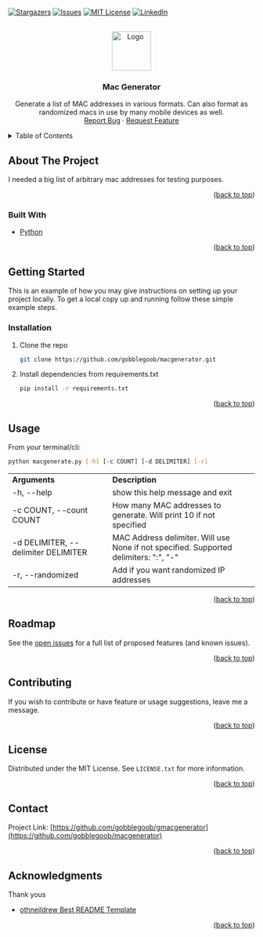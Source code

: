 <div id="top"></div>
<!--
*** Thanks for checking out the Best-README-Template. If you have a suggestion
*** that would make this better, please fork the repo and create a pull request
*** or simply open an issue with the tag "enhancement".
*** Don't forget to give the project a star!
*** Thanks again! Now go create something AMAZING! :D
-->



<!-- PROJECT SHIELDS -->
<!--
*** I'm using markdown "reference style" links for readability.
*** Reference links are enclosed in brackets [ ] instead of parentheses ( ).
*** See the bottom of this document for the declaration of the reference variables
*** for contributors-url, forks-url, etc. This is an optional, concise syntax you may use.
*** https://www.markdownguide.org/basic-syntax/#reference-style-links
-->

[![Stargazers][stars-shield]][stars-url]
[![Issues][issues-shield]][issues-url]
[![MIT License][license-shield]][license-url]
[![LinkedIn][linkedin-shield]][linkedin-url]



<!-- PROJECT LOGO -->
<br />
<div align="center">
  <a href="https://github.com/gobblegoob/macgenerator">
    <img src="images/logo.png" alt="Logo" height="80">
  </a>

  <h3 align="center">Mac Generator</h3>

  <p align="center">
    Generate a list of MAC addresses in various formats.  Can also format as randomized macs in use by many mobile devices as well.
    <br />
    <a href="https://github.com/gobblegoob/macgenerator/issues">Report Bug</a>
    ·
    <a href="https://github.com/gobblegoob/macgenerator/issues">Request Feature</a>
  </p>
</div>



<!-- TABLE OF CONTENTS -->
<details>
  <summary>Table of Contents</summary>
  <ol>
    <li>
      <a href="#about-the-project">About The Project</a>
      <ul>
        <li><a href="#built-with">Built With</a></li>
      </ul>
    </li>
    <li>
      <a href="#getting-started">Getting Started</a>
      <ul>
        <li><a href="#prerequisites">Prerequisites</a></li>
        <li><a href="#installation">Installation</a></li>
      </ul>
    </li>
    <li><a href="#usage">Usage</a></li>
    <li><a href="#roadmap">Roadmap</a></li>
    <li><a href="#contributing">Contributing</a></li>
    <li><a href="#license">License</a></li>
    <li><a href="#contact">Contact</a></li>
    <li><a href="#acknowledgments">Acknowledgments</a></li>
  </ol>
</details>



<!-- ABOUT THE PROJECT -->
## About The Project

I needed a big list of arbitrary mac addresses for testing purposes. 


<p align="right">(<a href="#top">back to top</a>)</p>



### Built With

* [Python](https://python.org/)


<p align="right">(<a href="#top">back to top</a>)</p>



<!-- GETTING STARTED -->
## Getting Started

This is an example of how you may give instructions on setting up your project locally.
To get a local copy up and running follow these simple example steps.
<!--
### Prerequisites

This is an example of how to list things you need to use the software and how to install them.
* npm
  ```sh
  npm install npm@latest -g
  ```
-->

### Installation

1. Clone the repo
   ```sh
   git clone https://github.com/gobblegoob/macgenerator.git
   ```
2. Install dependencies from requirements.txt
   ```sh
   pip install -r requirements.txt
   ```

<p align="right">(<a href="#top">back to top</a>)</p>


<!-- USAGE EXAMPLES -->
## Usage
From your terminal/cli:
```sh
python macgenerate.py [-h] [-c COUNT] [-d DELIMITER] [-r]
```

<table>
  <tr>
    <td width = 300><b>Arguments</b></td><td width=500><b>Description</b></td>
  </tr>
  <tr><td>-h, --help</td><td>show this help message and exit</td></tr>
  <tr><td>-c COUNT, --count COUNT</td><td>How many MAC addresses to generate. Will print 10 if not specified</td></tr>
  <tr><td>-d DELIMITER, --delimiter DELIMITER</td><td> MAC Address delimiter. Will use None if not specified. Supported delimiters: ":", "-"</td></tr>
  <tr><td>-r, --randomized  </td><td>Add if you want randomized IP addresses</td></tr>
</table>


<p align="right">(<a href="#top">back to top</a>)</p>



<!-- ROADMAP -->
## Roadmap

See the [open issues](https://github.com/gobblegoob/macgenerator/issues) for a full list of proposed features (and known issues).

<p align="right">(<a href="#top">back to top</a>)</p>



<!-- CONTRIBUTING -->
## Contributing

If you wish to contribute or have feature or usage suggestions, leave me a message.

<p align="right">(<a href="#top">back to top</a>)</p>



<!-- LICENSE -->
## License

Distributed under the MIT License. See `LICENSE.txt` for more information.

<p align="right">(<a href="#top">back to top</a>)</p>



<!-- CONTACT -->
## Contact

Project Link: [https://github.com/gobblegoob/gmacgenerator](https://github.com/gobblegoob/macgenerator)

<p align="right">(<a href="#top">back to top</a>)</p>



<!-- ACKNOWLEDGMENTS -->
## Acknowledgments


Thank yous

* [othneildrew Best README Template](https://github.com/gobblegoob/macgenerator)


<p align="right">(<a href="#top">back to top</a>)</p>



<!-- MARKDOWN LINKS & IMAGES -->
<!-- https://www.markdownguide.org/basic-syntax/#reference-style-links -->
[contributors-shield]: https://img.shields.io/github/contributors/gobblegoob/macgenerator.svg?style=for-the-badge
[contributors-url]: https://github.com/gobblegoob/macgenerator/graphs/contributors
[forks-shield]: https://img.shields.io/github/forks/gobblegoob/macgenerator.svg?style=for-the-badge
[forks-url]: https://github.com/gobblegoob/macgenerator/network/members
[stars-shield]: https://img.shields.io/github/stars/gobblegoob/macgenerator.svg?style=for-the-badge
[stars-url]: https://github.com/gobblegoob/gobblegoob/macgenerator/stargazers
[issues-shield]: https://img.shields.io/github/issues/gobblegoob/macgenerator.svg?style=for-the-badge
[issues-url]: https://github.com/gobblegoob/gobblegoob/macgenerator/issues
[license-shield]: https://img.shields.io/github/license/gobblegoob/macgenerator.svg?style=for-the-badge
[license-url]: https://github.com/gobblegoob/gobblegoob/macgenerator/blob/main/LICENSE
[linkedin-shield]: https://img.shields.io/badge/-LinkedIn-black.svg?style=for-the-badge&logo=linkedin&colorB=555
[linkedin-url]: https://linkedin.com/in/
[product-screenshot]: images/screenshot.png
